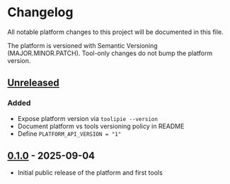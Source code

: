 # Changelog

All notable platform changes to this project will be documented in this file.

The platform is versioned with Semantic Versioning (MAJOR.MINOR.PATCH). Tool-only changes do not bump the platform version.

## [Unreleased]

### Added
- Expose platform version via `toolipie --version`
- Document platform vs tools versioning policy in README
- Define `PLATFORM_API_VERSION = "1"`

## [0.1.0] - 2025-09-04
- Initial public release of the platform and first tools

[Unreleased]: https://github.com/SimonBear03/toolipie-public/compare/v0.1.0...HEAD
[0.1.0]: https://github.com/SimonBear03/toolipie-public/releases/tag/v0.1.0
